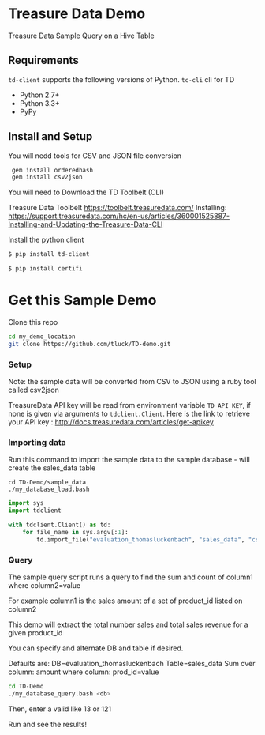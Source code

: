 # Treasure Data Demo

Treasure Data Sample Query on a Hive Table

## Requirements

`td-client` supports the following versions of Python.
`tc-cli` cli for TD

* Python 2.7+
* Python 3.3+
* PyPy

## Install and Setup

You will nedd tools for CSV and JSON file conversion
```sh
 gem install orderedhash
 gem install csv2json
```
You will need to Download the TD Toolbelt (CLI)

Treasure Data Toolbelt https://toolbelt.treasuredata.com/
Installing: https://support.treasuredata.com/hc/en-us/articles/360001525887-Installing-and-Updating-the-Treasure-Data-CLI

Install the python client

```sh
$ pip install td-client
```

```sh
$ pip install certifi
```

# Get this Sample Demo
Clone this repo

```sh
cd my_demo_location
git clone https://github.com/tluck/TD-demo.git 
```


### Setup 
Note:
the sample data will be converted from CSV to JSON using a ruby tool called csv2json

TreasureData API key will be read from environment variable `TD_API_KEY`, if none is given via arguments to `tdclient.Client`.
Here is the link to retrieve your API key : http://docs.treasuredata.com/articles/get-apikey


### Importing data

Run this command to import the sample data to the sample database - will create the sales_data table

```
cd TD-Demo/sample_data
./my_database_load.bash
```

```python
import sys
import tdclient

with tdclient.Client() as td:
    for file_name in sys.argv[:1]:
        td.import_file("evaluation_thomasluckenbach", "sales_data", "csv", file_name)
```
### Query

The sample query script runs a query to find the sum and count of column1 where column2=value

For example column1 is the sales amount of a set of product_id listed on column2

This demo will extract the total number sales and total sales revenue for a given product_id

You can specify and alternate DB and table if desired.

Defaults are:
DB=evaluation_thomasluckenbach
Table=sales_data
Sum over column: amount
where column: prod_id=value

```sh
cd TD-Demo
./my_database_query.bash <db>
```

Then, enter a valid like 13 or 121

Run and see the results!

